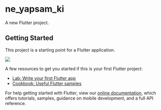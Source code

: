 # ne_yapsam_ki

A new Flutter project.

## Getting Started

This project is a starting point for a Flutter application.

![](https://github.com/coredumpz/ne_yapsam_ki/blob/main/Gifs/1.gif)

A few resources to get you started if this is your first Flutter project:

- [Lab: Write your first Flutter app](https://flutter.dev/docs/get-started/codelab)
- [Cookbook: Useful Flutter samples](https://flutter.dev/docs/cookbook)

For help getting started with Flutter, view our
[online documentation](https://flutter.dev/docs), which offers tutorials,
samples, guidance on mobile development, and a full API reference.
